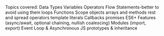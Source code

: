 Topics covered:
Data Types
Variables
Operators
Flow Statements-better to avoid using them
loops
Functions
Scope
objects
arrays and methods
rest and spread operators
template literals
Callbacks
promises
ES6+ Features (async/await, optional chaining, nullish coalescing)
Modules (import, export)
Event Loop & Asynchronous JS
prototypes & inheritance